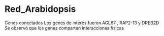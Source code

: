 # Red_Arabidopsis
Genes conectados 
Los genes de interés fueron AGL67 , RAP2-13 y DREB2D
Se observó que  los genes comparten interacciones físicas

